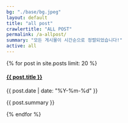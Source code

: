 ```yaml
---
bg: "./base/bg.jpeg"
layout: default
title: "all post"
crawlertitle: "ALL POST"
permalink: /a-allpost/
summary: "모든 게시물이 시간순으로 정렬되었습니다!"
active: all
---
```


{% for post in site.posts limit: 20 %}
  <article class="index-page">
  <div class ="all-box">
    <h4><a href="{{ post.url | relative_url }}">{{ post.title }}</a></h4>
    <div class ="all-box_datebox">
      <span class="all-box_date">{{ post.date | date: "%Y-%m-%d" }}</span>
    </div>
  </div>
	<p class ="index-page_p">{{ post.summary }}</p>
  </article>
{% endfor %}